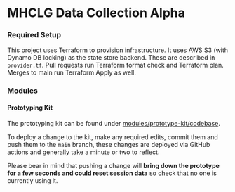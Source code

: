 # MHCLG Data Collection Alpha

### Required Setup

This project uses Terraform to provision infrastructure. It uses AWS S3 (with Dynamo DB locking) as the state store backend. These are described in `provider.tf`. Pull requests run Terraform format check and Terraform plan. Merges to main run Terraform Apply as well.

### Modules

#### Prototyping Kit

The prototyping kit can be found under [modules/prototype-kit/codebase](./modules/prototype-kit/codebase).

To deploy a change to the kit, make any required edits, commit them and push them to the `main` branch, these changes
are deployed via GitHub actions and generally take a minute or two to reflect. 

Please bear in mind that pushing a change will **bring down the prototype for a few seconds and could reset session 
data** so check that no one is currently using it.
